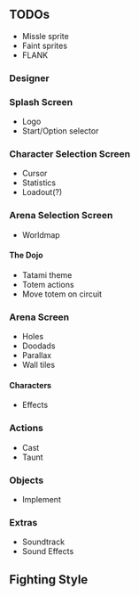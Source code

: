 ## TODOs

- Missle sprite
- Faint sprites
- FLANK

### Designer

### Splash Screen

- Logo
- Start/Option selector

### Character Selection Screen

- Cursor
- Statistics
- Loadout(?)

### Arena Selection Screen

- Worldmap

#### The Dojo

- Tatami theme
- Totem actions
- Move totem on circuit

### Arena Screen

- Holes
- Doodads
- Parallax
- Wall tiles

#### Characters

- Effects

### Actions

- Cast
- Taunt

### Objects

- Implement

### Extras

- Soundtrack
- Sound Effects

## Fighting Style


